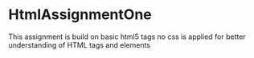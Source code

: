 # HtmlAssignmentOne
This assignment is build on basic html5 tags no css is applied for better understanding of HTML tags and elements
